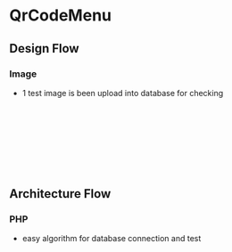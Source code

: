 # QrCodeMenu

## Design Flow 

### Image 
- 1 test image is been upload into database for checking 

<br><br>
--------
<br><br>

## Architecture Flow

### PHP
- easy algorithm for database connection and test
